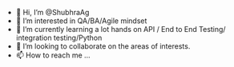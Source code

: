 - 👋 Hi, I’m @ShubhraAg
- 👀 I’m interested in QA/BA/Agile mindset
- 🌱 I’m currently learning a lot hands on API / End to End Testing/ integration testing/Python 
- 💞️ I’m looking to collaborate on the areas of interests.
- 📫 How to reach me ...

<!---
ShubhraAg/ShubhraAg is a ✨ special ✨ repository because its `README.md` (this file) appears on your GitHub profile.
You can click the Preview link to take a look at your changes.
--->

